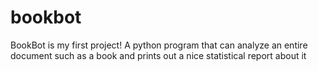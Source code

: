# bookbot
BookBot is my first project!
A python program that can analyze an entire document such as a book and prints out a nice statistical report about it
